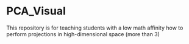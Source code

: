 # PCA_Visual
This repository is for teaching students with a low math affinity how to perform projections in high-dimensional space (more than 3)
